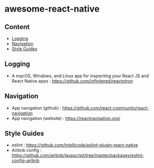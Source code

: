 # awesome-react-native

## Content

- [Logging](#Logging)
- [Navigation](#Navigation)
- [Style Guides](#style-guides)

## Logging
- A macOS, Windows, and Linux app for inspecting your React JS and React Native apps : https://github.com/infinitered/reactotron

## Navigation
- App navigation (github) : https://github.com/react-community/react-navigation
- App navigation (website) : https://reactnavigation.org/

## Style Guides
- eslint : https://github.com/Intellicode/eslint-plugin-react-native
- Airbnb config : https://github.com/airbnb/javascript/tree/master/packages/eslint-config-airbnb
